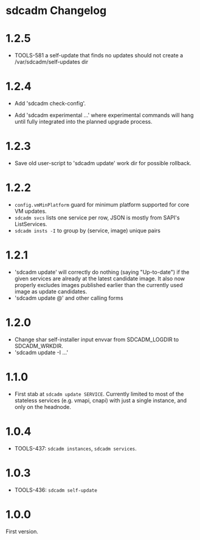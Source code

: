 # sdcadm Changelog

# 1.2.5

- TOOLS-581 a self-update that finds no updates should not create a /var/sdcadm/self-updates dir

# 1.2.4

- Add 'sdcadm check-config'.

- Add 'sdcadm experimental ...'  where experimental commands will hang
  until fully integrated into the planned upgrade process.

# 1.2.3

- Save old user-script to 'sdcadm update' work dir for possible rollback.


# 1.2.2

- `config.vmMinPlatform` guard for minimum platform supported for core
  VM updates.
- `sdcadm svcs` lists one service per row, JSON is mostly from SAPI's
  ListServices.
- `sdcadm insts -I` to group by (service, image) unique pairs


# 1.2.1

- 'sdcadm update' will correctly do nothing (saying "Up-to-date") if the given
  services are already at the latest candidate image. It also now properly
  excludes images published earlier than the currently used image as update
  candidates.
- 'sdcadm update <svc>@<version>' and other calling forms

# 1.2.0

- Change shar self-installer input envvar from SDCADM_LOGDIR to SDCADM_WRKDIR.
- 'sdcadm update -I ...'

# 1.1.0

- First stab at `sdcadm update SERVICE`. Currently limited to most of the stateless
  services (e.g. vmapi, cnapi) with just a single instance, and only on the headnode.

# 1.0.4

- TOOLS-437: `sdcadm instances`, `sdcadm services`.

# 1.0.3

- TOOLS-436: `sdcadm self-update`

# 1.0.0

First version.
